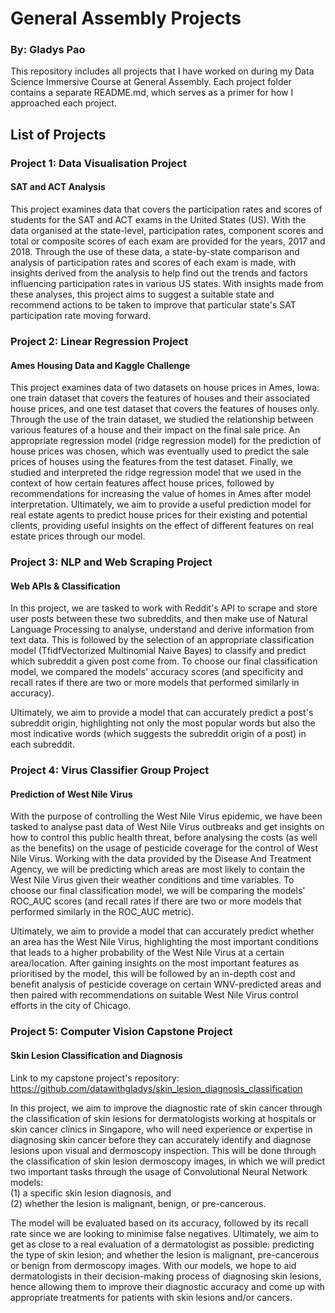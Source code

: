 # General Assembly Projects
### By: Gladys Pao
This repository includes all projects that I have worked on during my Data Science Immersive Course at General Assembly.
Each project folder contains a separate README.md, which serves as a primer for how I approached each project.

## List of Projects

### Project 1: Data Visualisation Project
#### SAT and ACT Analysis
This project examines data that covers the participation rates and scores of students for the SAT and ACT exams in the United States (US). With the data organised at the state-level, participation rates, component scores and total or composite scores of each exam are provided for the years, 2017 and 2018. Through the use of these data, a state-by-state comparison and analysis of participation rates and scores of each exam is made, with insights derived from the analysis to help find out the trends and factors influencing participation rates in various US states.
With insights made from these analyses, this project aims to suggest a suitable state and recommend actions to be taken to improve that particular state's SAT participation rate moving forward.

### Project 2: Linear Regression Project
#### Ames Housing Data and Kaggle Challenge
This project examines data of two datasets on house prices in Ames, Iowa: one train dataset that covers the features of houses and their associated house prices, and one test dataset that covers the features of houses only. Through the use of the train dataset, we studied the relationship between various features of a house and their impact on the final sale price. An appropriate regression model (ridge regression model) for the prediction of house prices was chosen, which was eventually used to predict the sale prices of houses using the features from the test dataset. Finally, we studied and interpreted the ridge regression model that we used in the context of how certain features affect house prices, followed by recommendations for increasing the value of homes in Ames after model interpretation.
Ultimately, we aim to provide a useful prediction model for real estate agents to predict house prices for their existing and potential clients, providing useful insights on the effect of different features on real estate prices through our model.

### Project 3: NLP and Web Scraping Project
#### Web APIs & Classification
In this project, we are tasked to work with Reddit's API to scrape and store user posts between these two subreddits, and then make use of Natural Language Processing to analyse, understand and derive information from text data. This is followed by the selection of an appropriate classification model (TfidfVectorized Multinomial Naive Bayes) to classify and predict which subreddit a given post come from. To choose our final classification model, we compared the models' accuracy scores (and specificity and recall rates if there are two or more models that performed similarly in accuracy).

Ultimately, we aim to provide a model that can accurately predict a post's subreddit origin, highlighting not only the most popular words but also the most indicative words (which suggests the subreddit origin of a post) in each subreddit. 

### Project 4: Virus Classifier Group Project
#### Prediction of West Nile Virus
With the purpose of controlling the West Nile Virus epidemic, we have been tasked to analyse past data of West Nile Virus outbreaks and get insights on how to control this public health threat, before analysing the costs (as well as the benefits) on the usage of pesticide coverage for the control of West Nile Virus. Working with the data provided by the Disease And Treatment Agency, we will be predicting which areas are most likely to contain the West Nile Virus given their weather conditions and time variables. To choose our final classification model, we will be comparing the models' ROC_AUC scores (and recall rates if there are two or more models that performed similarly in the ROC_AUC metric).

Ultimately, we aim to provide a model that can accurately predict whether an area has the West Nile Virus, highlighting the most important conditions that leads to a higher probability of the West Nile Virus at a certain area/location. After gaining insights on the most important features as prioritised by the model, this will be followed by an in-depth cost and benefit analysis of pesticide coverage on certain WNV-predicted areas and then paired with recommendations on suitable West Nile Virus control efforts in the city of Chicago.

### Project 5: Computer Vision Capstone Project
#### Skin Lesion Classification and Diagnosis
Link to my capstone project's repository: https://github.com/datawithgladys/skin_lesion_diagnosis_classification

In this project, we aim to improve the diagnostic rate of skin cancer through the classification of skin lesions for dermatologists working at hospitals or skin cancer clinics in Singapore, who will need experience or expertise in diagnosing skin cancer before they can accurately identify and diagnose lesions upon visual and dermoscopy inspection. This will be done through the classification of skin lesion dermoscopy images, in which we will predict two important tasks through the usage of Convolutional Neural Network models:<br>
(1) a specific skin lesion diagnosis, and<br>
(2) whether the lesion is malignant, benign, or pre-cancerous.<br>

The model will be evaluated based on its accuracy, followed by its recall rate since we are looking to minimise false negatives. Ultimately, we aim to get as close to a real evaluation of a dermatologist as possible: predicting the type of skin lesion; and whether the lesion is malignant, pre-cancerous or benign from dermoscopy images. With our models, we hope to aid dermatologists in their decision-making process of diagnosing skin lesions, hence allowing them to improve their diagnostic accuracy and come up with appropriate treatments for patients with skin lesions and/or cancers.



